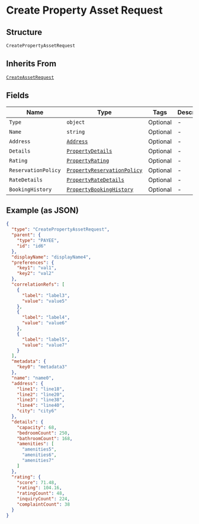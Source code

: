 
# Create Property Asset Request

## Structure

`CreatePropertyAssetRequest`

## Inherits From

[`CreateAssetRequest`](../../doc/models/create-asset-request.md)

## Fields

| Name | Type | Tags | Description |
|  --- | --- | --- | --- |
| `Type` | `object` | Optional | - |
| `Name` | `string` | Optional | - |
| `Address` | [`Address`](../../doc/models/address.md) | Optional | - |
| `Details` | [`PropertyDetails`](../../doc/models/property-details.md) | Optional | - |
| `Rating` | [`PropertyRating`](../../doc/models/property-rating.md) | Optional | - |
| `ReservationPolicy` | [`PropertyReservationPolicy`](../../doc/models/property-reservation-policy.md) | Optional | - |
| `RateDetails` | [`PropertyRateDetails`](../../doc/models/property-rate-details.md) | Optional | - |
| `BookingHistory` | [`PropertyBookingHistory`](../../doc/models/property-booking-history.md) | Optional | - |

## Example (as JSON)

```json
{
  "type": "CreatePropertyAssetRequest",
  "parent": {
    "type": "PAYEE",
    "id": "id6"
  },
  "displayName": "displayName4",
  "preferences": {
    "key1": "val1",
    "key2": "val2"
  },
  "correlationRefs": [
    {
      "label": "label3",
      "value": "value5"
    },
    {
      "label": "label4",
      "value": "value6"
    },
    {
      "label": "label5",
      "value": "value7"
    }
  ],
  "metadata": {
    "key0": "metadata3"
  },
  "name": "name0",
  "address": {
    "line1": "line18",
    "line2": "line20",
    "line3": "line38",
    "line4": "line40",
    "city": "city6"
  },
  "details": {
    "capacity": 68,
    "bedroomCount": 250,
    "bathroomCount": 168,
    "amenities": [
      "amenities5",
      "amenities6",
      "amenities7"
    ]
  },
  "rating": {
    "score": 71.48,
    "rating": 104.16,
    "ratingCount": 48,
    "inquiryCount": 224,
    "complaintCount": 38
  }
}
```


